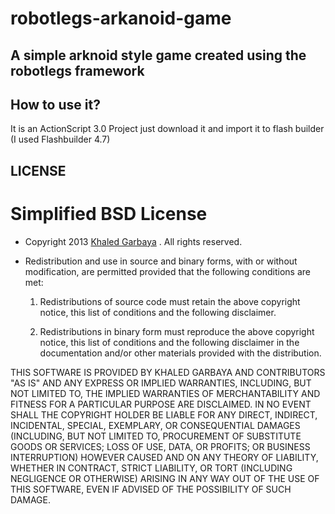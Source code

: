 robotlegs-arkanoid-game
=======================

## A simple arknoid style game created using the robotlegs framework

How to use it?
-------------
It is an ActionScript 3.0 Project just download it and import it to flash builder (I used Flashbuilder 4.7)

LICENSE
-------
Simplified BSD License
======================

* Copyright 2013 [Khaled Garbaya](http://khaledgarbaya.net/) . All rights reserved.

* Redistribution and use in source and binary forms, with or without modification,
are permitted provided that the following conditions are met:

   1. Redistributions of source code must retain the above copyright notice, this list of
      conditions and the following disclaimer.

   2. Redistributions in binary form must reproduce the above copyright notice, this list
      of conditions and the following disclaimer in the documentation and/or other materials
      provided with the distribution.

THIS SOFTWARE IS PROVIDED BY KHALED GARBAYA AND CONTRIBUTORS "AS IS" AND ANY EXPRESS OR IMPLIED WARRANTIES, INCLUDING, BUT NOT LIMITED TO, THE IMPLIED WARRANTIES OF MERCHANTABILITY AND FITNESS FOR A PARTICULAR PURPOSE ARE DISCLAIMED. IN NO EVENT SHALL THE COPYRIGHT HOLDER BE LIABLE FOR ANY DIRECT, INDIRECT, INCIDENTAL, SPECIAL, EXEMPLARY, OR CONSEQUENTIAL DAMAGES (INCLUDING, BUT NOT LIMITED TO, PROCUREMENT OF SUBSTITUTE GOODS OR SERVICES; LOSS OF USE, DATA, OR PROFITS; OR BUSINESS INTERRUPTION) HOWEVER CAUSED AND ON ANY THEORY OF LIABILITY, WHETHER IN CONTRACT, STRICT LIABILITY, OR TORT (INCLUDING NEGLIGENCE OR OTHERWISE) ARISING IN ANY WAY OUT OF THE USE OF THIS SOFTWARE, EVEN IF ADVISED OF THE POSSIBILITY OF SUCH DAMAGE.
